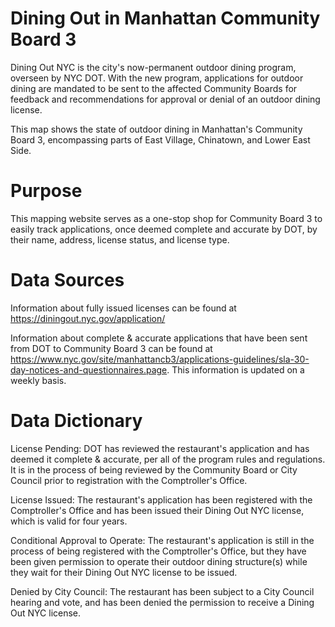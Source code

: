 # Dining Out in Manhattan Community Board 3

Dining Out NYC is the city's now-permanent outdoor dining program, overseen by NYC DOT. With the new program, applications for outdoor dining are mandated to be sent to the affected Community Boards for feedback and recommendations for approval or denial of an outdoor dining license. 

This map shows the state of outdoor dining in Manhattan's Community Board 3, encompassing parts of East Village, Chinatown, and Lower East Side.

# Purpose

This mapping website serves as a one-stop shop for Community Board 3 to easily track applications, once deemed complete and accurate by DOT, by their name, address, license status, and license type.

# Data Sources

Information about fully issued licenses can be found at https://diningout.nyc.gov/application/

Information about complete & accurate applications that have been sent from DOT to Community Board 3 can be found at https://www.nyc.gov/site/manhattancb3/applications-guidelines/sla-30-day-notices-and-questionnaires.page. This information is updated on a weekly basis.

# Data Dictionary

License Pending: DOT has reviewed the restaurant's application and has deemed it complete & accurate, per all of the program rules and regulations. It is in the process of being reviewed by the Community Board or City Council prior to registration with the Comptroller's Office.

License Issued: The restaurant's application has been registered with the Comptroller's Office and has been issued their Dining Out NYC license, which is valid for four years.

Conditional Approval to Operate: The restaurant's application is still in the process of being registered with the Comptroller's Office, but they have been given permission to operate their outdoor dining structure(s) while they wait for their Dining Out NYC license to be issued.

Denied by City Council: The restaurant has been subject to a City Council hearing and vote, and has been denied the permission to receive a Dining Out NYC license.